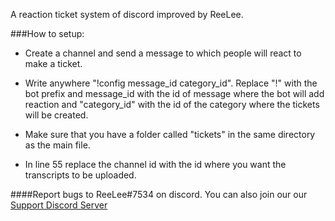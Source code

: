 A reaction ticket system of discord improved by ReeLee.

###How to setup:

- Create a channel and send a message to which people will react to make a ticket.

-   Write anywhere "!config message_id category_id".  Replace "!" with the bot prefix and message_id with the id of message where the bot will add reaction and "category_id" with the id of the category where the tickets will be created.

- Make sure that you have a folder called "tickets" in the same directory as the main file.

-  In line 55 replace the channel id with the id where you want the transcripts to be uploaded.


####Report bugs to ReeLee#7534 on discord. You can also join our our [Support Discord Server](https://discord.gg/2bYQT6fAKd "Support Discord Server")
